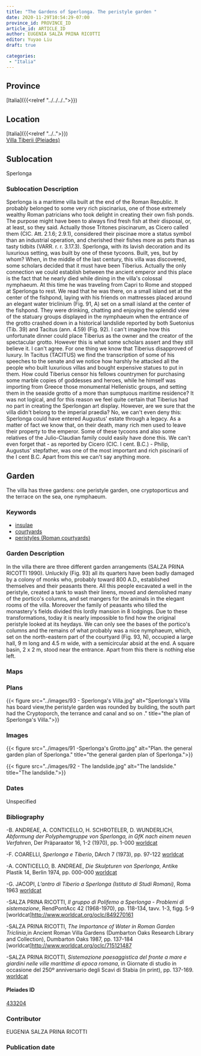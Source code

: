 ```yaml
---
title: "The Gardens of Sperlonga. The peristyle garden "
date: 2020-11-29T10:54:29-07:00
province_id: PROVINCE_ID
article_id: ARTICLE_ID
author: EUGENIA SALZA PRINA RICOTTI
editor: Yuyao Liu
draft: true

categories:
 - "Italia"
---
```


## Province
[Italia]({{<relref "../../../..">}})

## Location

[Italia]({{<relref "../..">}}) \
[Villa Tiberii (Pleiades)](https://pleiades.stoa.org/places/433204)

<!--### Location Description-->

<!-- LEAVE THIS BLANK FOR NOW -->

## Sublocation
Sperlonga

### Sublocation Description

Sperlonga is a maritime villa built at the end of the Roman Republic. It probably belonged to some very rich piscinarius, one of those extremely wealthy Roman patricians who took delight in creating their own fish ponds. The purpose might have been to always find fresh fish at their disposal, or, at least, so they said. Actually those Tritones piscinarum, as Cicero called them (CIC. Att. 2.1.6; 2.9.1), considered their piscinae more a status symbol than an industrial operation, and cherished their fishes more as pets than as tasty tidbits (VARR. r. r. 3.17.3).
Sperlonga, with its lavish decoration and its luxurious setting, was built by one of these tycoons. Built, yes, but by whom? When, in the middle of the last century, this villa was discovered, some scholars decided that it must have been Tiberius. Actually the only connection we could establish between the ancient emperor and this place is the fact that he nearly died while dining in the villa's colossal nymphaeum. At this time he was traveling from Capri to Rome and stopped at Sperlonga to rest.  We read that he was there, on a small island set at the center of the fishpond, laying with his friends on mattresses placed around an elegant water triclinium (Fig. 91, A) set on a small island at the center of the fishpond. They were drinking, chatting and enjoying the splendid view of the statuary groups displayed in the nymphaeum when the entrance of the grotto crashed down in a historical landslide reported by both Suetonius (Tib. 39) and Tacitus (ann. 4.59) (Fig. 92). I can't imagine how this unfortunate dinner could place Tiberius as the owner and the creator of the spectacular grotto. However this is what some scholars assert and they still believe it.
I can't agree. For one thing we know that Tiberius disapproved of luxury. In Tacitus (TACITUS) we find the transcription of some of his speeches to the senate and we notice how harshly he attacked all the people who built luxurious villas and bought expensive statues to put in them.  How could Tiberius censor his fellows countrymen for purchasing some marble copies of goddesses and heroes, while he himself was importing from Greece those monumental Hellenistic groups, and setting them in the seaside grotto of a more than sumptuous maritime residence? It was not logical, and for this reason we feel quite certain that Tiberius had no part in creating the Sperlongan art display.
However, are we sure that the villa didn't belong to the imperial praedia? No, we can't even deny this: Sperlonga could have entered Augustus' estate through a legacy. As a matter of fact we know that, on their death, many rich men used to leave their property to the emperor. Some of these tycoons and also some relatives of the Julio-Claudian family could easily have done this. We can't even forget that - as reported by Cicero (CIC. I cent. B.C.) - Philip, Augustus' stepfather, was one of the most important and rich piscinarii of the I cent B.C. Apart from this we can't say anything more.


## Garden

The villa has three gardens:  one peristyle garden, one cryptoporticus and the terrace on the sea, one nymphaeum.

### Keywords

- [insulae](http://vocab.getty.edu/page/aat/300000325)
- [courtyards](http://vocab.getty.edu/page/aat/300004095)
- [peristyles (Roman courtyards)](http://vocab.getty.edu/page/aat/300080971)

### Garden Description
In the villa there are three different garden arrangements (SALZA PRINA RICOTTI 1990). Unluckily (Fig. 93) all its quarters have been badly damaged by a colony of monks who, probably toward 800 A.D., established themselves and their peasants there. All this people excavated a well in the peristyle, created a tank to wash their linens, moved and demolished many of the portico's columns, and set mangers for the animals in the elegant rooms of the villa. Moreover the family of peasants who tilled the monastery's fields divided this lordly mansion in 8 lodgings. Due to these transformations, today it is nearly impossible to find how the original peristyle looked at its heydays. We can only see the bases of the portico's columns and the remains of what probably was a nice nymphaeum, which, set on the north-eastern part of the courtyard (Fig. 93, N), occupied a large hall, 9 m long and 4.5 m wide, with a semicircular absid at the end. A square basin, 2 x 2 m, stood near the entrance. Apart from this there is nothing else left.

### Maps

<!--
{{< figure src="IMG_URL" alt="ALT_TEXT" title="CAPTION" >}}
-->

### Plans
{{< figure src="../images/93 - Sperlonga's Villa.jpg" alt="Sperlonga's Villa has board view,the peristyle garden was rounded by building, the south part had the Cryptoporch, the terrance and canal and so on ." title="the plan of Sperlonga's Villa.">}}

### Images
{{< figure src="../images/91 -Sperlonga's Grotto.jpg" alt="Plan. the general garden plan of Sperlonga." title="the general garden plan of Sperlonga.">}}

{{< figure src="../images/92 - The landslide.jpg" alt="The landslide." title="The landslide.">}}






### Dates
Unspecified

### Bibliography
-B. ANDREAE, A. CONTICELLO, H. SCHROTELER, D. WUNDERLICH, *Abformung der Polyphemgruppe von Sperlonga, in GfK nach einem neuen Verfahren*, Der Präparaator 16, 1-2 (1970), pp. 1-000 [worldcat](http://www.worldcat.org/oclc/1088832601)

-F. COARELLI, *Sperlonga e Tiberio*, DArch 7 (1973), pp. 97-122 [worldcat](https://www.worldcat.org/title/sperlonga-e-tiberio/oclc/1088846423)

-A. CONTICELLO, B. ANDREAE, *Die Skulpturen von Sperlonga*, Antike Plastik 14, Berlin 1974, pp. 000-000 [worldcat](https://www.worldcat.org/title/die-skulpturen-von-sperlonga/oclc/1050484099)

-G. JACOPI, *L’antro di Tiberio a Sperlonga (Istituto di Studi Romani)*, Roma 1963 [worldcat](https://www.worldcat.org/title/antro-di-tiberio-a-sperlonga/oclc/1965932)

-SALZA PRINA RICOTTI, *Il gruppo di Polifemo a Sperlonga - Problemi di sistemazione*, RendPontAcc 42 (1968-1970), pp. 118-134, tavv. 1-3, figg. 5-9 [worldcat]http://www.worldcat.org/oclc/849270161

-SALZA PRINA RICOTTI, *The Importance of Water in Roman Garden Triclinia*,in Ancient Roman Villa Gardens (Dumbarton Oaks Research Library and Collection), Dumbarton Oaks 1987, pp. 137-184 [worldcat]http://www.worldcat.org/oclc/715121487

-SALZA PRINA RICOTTI, *Sistemazione paesaggistica del fronte a mare e giardini nelle ville marittime di epoca romana*, in Giornate di studio in occasione del 250º anniversario degli Scavi di Stabia (in print), pp. 137-169. [worldcat](http://www.worldcat.org/oclc/469755044)

<!--#### Periodo ID-->

<!-- [PERIODO_ID](https://pleiades.stoa.org/places/PLEIADES_ID) -->

#### Pleiades ID

[433204](https://pleiades.stoa.org/places/433204)


### Contributor
EUGENIA SALZA PRINA RICOTTI


### Publication date


<!--### Related articles-->

<!-- Links to other related articles. Leave blank for now -->